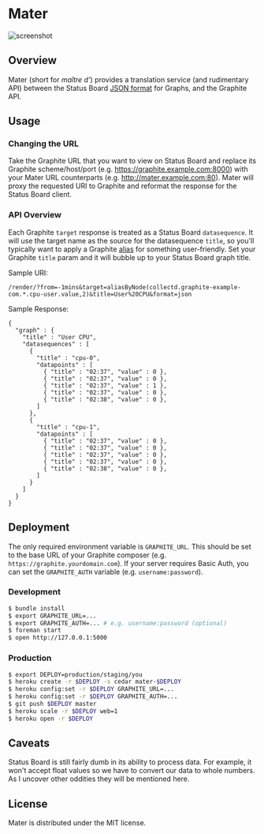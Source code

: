 # Mater

![screenshot](https://raw.github.com/obfuscurity/mater/master/images/screenshot.png)

## Overview

Mater (short for _maître d'_) provides a translation service (and rudimentary API) between the Status Board [JSON format](http://www.panic.com/statusboard/docs/graph_tutorial.pdf) for Graphs, and the Graphite API.

## Usage

### Changing the URL

Take the Graphite URL that you want to view on Status Board and replace its Graphite scheme/host/port (e.g. https://graphite.example.com:8000) with your Mater URL counterparts (e.g. http://mater.example.com:80). Mater will proxy the requested URI to Graphite and reformat the response for the Status Board client.

### API Overview

Each Graphite `target` response is treated as a Status Board `datasequence`. It will use the target name as the source for the datasequence `title`, so you'll typically want to apply a Graphite [alias](http://graphite.readthedocs.org/en/0.9.10/functions.html#graphite.render.functions.alias) for something user-friendly. Set your Graphite `title` param and it will bubble up to your Status Board graph title.

Sample URI:
```
/render/?from=-1mins&target=aliasByNode(collectd.graphite-example-com.*.cpu-user.value,2)&title=User%20CPU&format=json
```

Sample Response:
```
{
  "graph" : {
    "title" : "User CPU",
    "datasequences" : [
      {
        "title" : "cpu-0",
        "datapoints" : [
          { "title" : "02:37", "value" : 0 },
          { "title" : "02:37", "value" : 0 },
          { "title" : "02:37", "value" : 1 },
          { "title" : "02:37", "value" : 0 },
          { "title" : "02:38", "value" : 0 },
        ]
      },
      {
        "title" : "cpu-1",
        "datapoints" : [
          { "title" : "02:37", "value" : 0 },
          { "title" : "02:37", "value" : 0 },
          { "title" : "02:37", "value" : 0 },
          { "title" : "02:37", "value" : 0 },
          { "title" : "02:38", "value" : 0 },
        ]
      }
    ]
  }
}
```

## Deployment

The only required environment variable is `GRAPHITE_URL`. This should be set to the base URL of your Graphite composer (e.g. `https://graphite.yourdomain.com`). If your server requires Basic Auth, you can set the `GRAPHITE_AUTH` variable (e.g. `username:password`).

### Development

```bash
$ bundle install
$ export GRAPHITE_URL=...
$ export GRAPHITE_AUTH=... # e.g. username:password (optional)
$ foreman start
$ open http://127.0.0.1:5000
```

### Production

```bash
$ export DEPLOY=production/staging/you
$ heroku create -r $DEPLOY -s cedar mater-$DEPLOY
$ heroku config:set -r $DEPLOY GRAPHITE_URL=...
$ heroku config:set -r $DEPLOY GRAPHITE_AUTH=...
$ git push $DEPLOY master
$ heroku scale -r $DEPLOY web=1
$ heroku open -r $DEPLOY
```

## Caveats

Status Board is still fairly dumb in its ability to process data. For example, it won't accept float values so we have to convert our data to whole numbers. As I uncover other oddities they will be mentioned here.

## License 

Mater is distributed under the MIT license.


